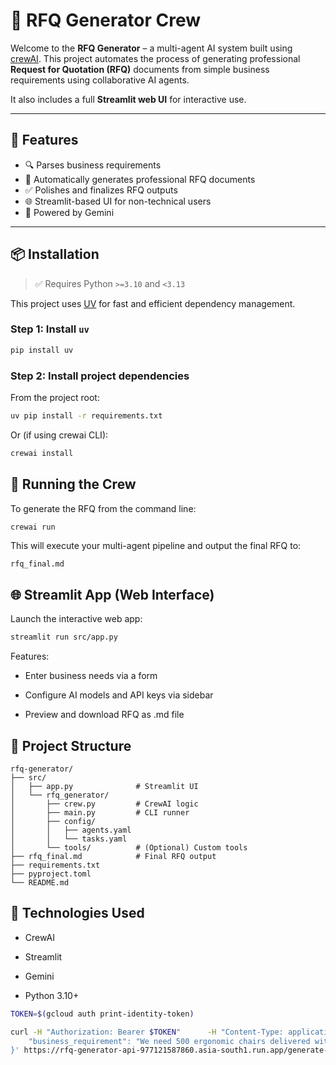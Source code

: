 # 🧾 RFQ Generator Crew

Welcome to the **RFQ Generator** – a multi-agent AI system built using [crewAI](https://crewai.com). This project automates the process of generating professional **Request for Quotation (RFQ)** documents from simple business requirements using collaborative AI agents.

It also includes a full **Streamlit web UI** for interactive use.

---

## 🚀 Features

- 🔍 Parses business requirements
- 📝 Automatically generates professional RFQ documents
- ✅ Polishes and finalizes RFQ outputs
- 🌐 Streamlit-based UI for non-technical users
- 🧠 Powered by Gemini

---

## 📦 Installation

> ✅ Requires Python `>=3.10` and `<3.13`

This project uses [UV](https://docs.astral.sh/uv/) for fast and efficient dependency management.

### Step 1: Install `uv`

```bash
pip install uv
```

### Step 2: Install project dependencies

From the project root:

```bash
uv pip install -r requirements.txt
```

Or (if using crewai CLI):

```bash
crewai install
```

## 🧠 Running the Crew

To generate the RFQ from the command line:

```bash
crewai run
```

This will execute your multi-agent pipeline and output the final RFQ to:

`rfq_final.md`

## 🌐 Streamlit App (Web Interface)

Launch the interactive web app:

```bash
streamlit run src/app.py
```

Features:

- Enter business needs via a form

- Configure AI models and API keys via sidebar

- Preview and download RFQ as .md file

## 📁 Project Structure

```
rfq-generator/
├── src/
│   ├── app.py              # Streamlit UI
│   └── rfq_generator/
│       ├── crew.py         # CrewAI logic
│       ├── main.py         # CLI runner
│       ├── config/
│       │   ├── agents.yaml
│       │   └── tasks.yaml
│       └── tools/          # (Optional) Custom tools
├── rfq_final.md            # Final RFQ output
├── requirements.txt
├── pyproject.toml
└── README.md
```

## 🧩 Technologies Used

- CrewAI

- Streamlit

- Gemini

- Python 3.10+

```bash
TOKEN=$(gcloud auth print-identity-token)

curl -H "Authorization: Bearer $TOKEN"      -H "Content-Type: application/json"        -d '{
    "business_requirement": "We need 500 ergonomic chairs delivered within 3 weeks to our Bangalore office. Chairs must have adjustable armrests and ISO-certified materials."
}' https://rfq-generator-api-977121587860.asia-south1.run.app/generate-rfq

```
